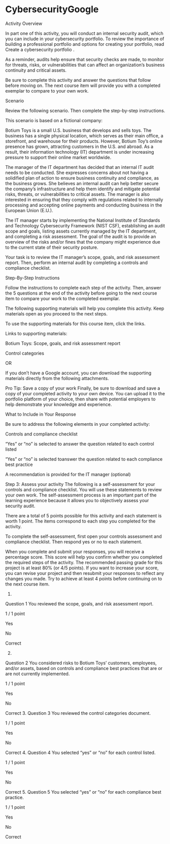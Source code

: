 # CybersecurityGoogle
Activity Overview

In part one of this activity, you will conduct an internal security audit, which you can include in your cybersecurity portfolio. To review the importance of building a professional portfolio and options for creating your portfolio, read 
Create a cybersecurity portfolio
.

As a reminder, audits help ensure that security checks are made, to monitor for threats, risks, or vulnerabilities that can affect an organization’s business continuity and critical assets. 

Be sure to complete this activity and answer the questions that follow before moving on. The next course item will provide you with a completed exemplar to compare to your own work.  

Scenario

Review the following scenario. Then complete the step-by-step instructions.

This scenario is based on a fictional company:

Botium Toys is a small U.S. business that develops and sells toys. The business has a single physical location, which serves as their main office, a storefront, and warehouse for their products. However, Botium Toy’s online presence has grown, attracting customers in the U.S. and abroad. As a result, their information technology (IT) department is under increasing pressure to support their online market worldwide. 

The manager of the IT department has decided that an internal IT audit needs to be conducted. She expresses concerns about not having a solidified plan of action to ensure business continuity and compliance, as the business grows. She believes an internal audit can help better secure the company’s infrastructure and help them identify and mitigate potential risks, threats, or vulnerabilities to critical assets. The manager is also interested in ensuring that they comply with regulations related to internally processing and accepting online payments and conducting business in the European Union (E.U.).   

The IT manager starts by implementing the National Institute of Standards and Technology Cybersecurity Framework (NIST CSF), establishing an audit scope and goals, listing assets currently managed by the IT department, and completing a risk assessment. The goal of the audit is to provide an overview of the risks and/or fines that the company might experience due to the current state of their security posture.

Your task is to review the IT manager’s scope, goals, and risk assessment report. Then, perform an internal audit by completing a controls and compliance checklist. 

Step-By-Step Instructions

Follow the instructions to complete each step of the activity. Then, answer the 5 questions at the end of the activity before going to the next course item to compare your work to the completed exemplar.

The following supporting materials will help you complete this activity. Keep materials open as you proceed to the next steps. 

To use the supporting materials for this course item, click the links. 

Links to supporting materials: 

Botium Toys: Scope, goals, and risk assessment report

Control categories

OR

If you don’t have a Google account, you can download the supporting materials directly from the following attachments.















Pro Tip: Save a copy of your work
Finally, be sure to download and save a copy of your completed activity to your own device. You can upload it to the portfolio platform of your choice, then share with potential employers to help demonstrate your knowledge and experience.

What to Include in Your Response

Be sure to address the following elements in your completed activity:

Controls and compliance checklist

“Yes” or “no” is selected to answer the question related to each control listed

“Yes” or “no” is selected toanswer the question related to each compliance best practice

A recommendation is provided for the IT manager (optional)

Step 3: Assess your activity
The following is a self-assessment for your controls and compliance checklist. You will use these statements to review your own work. The self-assessment process is an important part of the learning experience because it allows you to objectively assess your security audit.

There are a total of 5 points possible for this activity and each statement is worth 1 point. The items correspond to each step you completed for the activity. 

To complete the self-assessment, first open your controls assessment and compliance checklist. Then respond yes or no to each statement. 

When you complete and submit your responses, you will receive a percentage score. This score will help you confirm whether you completed the required steps of the activity. The recommended passing grade for this project is at least 80% (or 4/5 points). If you want to increase your score, you can revise your project and then resubmit your responses to reflect any changes you made. Try to achieve at least 4 points before continuing on to the next course item.


1.
Question 1
You reviewed the scope, goals, and risk assessment report.

1 / 1 point

Yes


No

Correct

2.
Question 2
You considered risks to Botium Toys’ customers, employees, and/or assets, based on controls and compliance best practices that are or are not currently implemented.

1 / 1 point

Yes


No

Correct
3.
Question 3
You reviewed the control categories document.

1 / 1 point

Yes


No

Correct
4.
Question 4
You selected “yes” or “no” for each control listed.

1 / 1 point

Yes


No

Correct
5.
Question 5
You selected “yes” or “no” for each compliance best practice.

1 / 1 point

Yes


No

Correct
